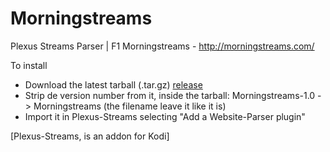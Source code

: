 # Morningstreams
Plexus Streams Parser | F1 Morningstreams - http://morningstreams.com/

To install
- Download the latest tarball (.tar.gz) [release](https://github.com/rscm/plexus-streams-parser.morningstreams/releases)
- Strip de version number from it, inside the tarball: Morningstreams-1.0 -> Morningstreams (the filename leave it like it is)
- Import it in Plexus-Streams selecting "Add a Website-Parser plugin"

[Plexus-Streams, is an addon for Kodi]
